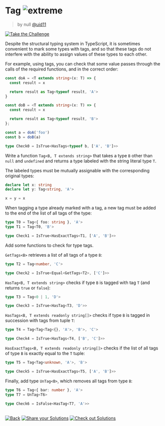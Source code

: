 <!--info-header-start--><h1>Tag <img src="https://img.shields.io/badge/-extreme-b11b8d" alt="extreme"/> </h1><blockquote><p>by null <a href="https://github.com/uid11" target="_blank">@uid11</a></p></blockquote><p><a href="https://tsch.js.org/697/play" target="_blank"><img src="https://img.shields.io/badge/-Take%20the%20Challenge-3178c6?logo=typescript&logoColor=white" alt="Take the Challenge"/></a> </p><!--info-header-end-->

Despite the structural typing system in TypeScript, it is sometimes convenient to mark some types with tags, and so that these tags do not interfere with the ability to assign values  of these types to each other.

For example, using tags, you can check that some value passes through the calls of the required functions, and in the correct order:
```ts
const doA = <T extends string>(x: T) => {
  const result = x

  return result as Tag<typeof result, 'A'>
}

const doB = <T extends string>(x: T) => {
  const result = x

  return result as Tag<typeof result, 'B'>
};

const a = doA('foo')
const b = doB(a)

type Check0 = IsTrue<HasTags<typeof b, ['A', 'B']>>
```

Write a function `Tag<B, T extends string>` that takes a type `B` other than `null` and `undefined` and returns a type labeled with the string literal type `T`.

The labeled types must be mutually assignable with the corresponding original types:
```ts
declare let x: string
declare let y: Tag<string, 'A'>

x = y = x
```

When tagging a type already marked with a tag, a new tag must be added to the end of the list of all tags of the type:
```ts
type T0 = Tag<{ foo: string }, 'A'>
type T1 = Tag<T0, 'B'>

type Check1 = IsTrue<HasExactTags<T1, ['A', 'B']>>
```

Add some functions to check for type tags.

`GetTags<B>` retrieves a list of all tags of a type `B`:
```ts
type T2 = Tag<number, 'C'>

type Check2 = IsTrue<Equal<GetTags<T2>, ['C']>>
```

`HasTag<B, T extends string>` checks if type `B` is tagged with tag `T` (and returns `true` or `false`):
```ts
type T3 = Tag<0 | 1, 'D'>

type Check3 = IsTrue<HasTag<T3, 'D'>>
```

`HasTags<B, T extends readonly string[]>` checks if type `B` is tagged in succession with tags from tuple `T`:
```ts
type T4 = Tag<Tag<Tag<{}, 'A'>, 'B'>, 'C'>

type Check4 = IsTrue<HasTags<T4, ['B', 'C']>>
```

`HasExactTags<B, T extends readonly string[]>` checks if the list of all tags of type `B` is exactly equal to the `T` tuple:
```ts
type T5 = Tag<Tag<unknown, 'A'>, 'B'>

type Check5 = IsTrue<HasExactTags<T5, ['A', 'B']>>
```

Finally, add type `UnTag<B>`, which removes all tags from type `B`:
```ts
type T6 = Tag<{ bar: number }, 'A'>
type T7 = UnTag<T6>

type Check6 = IsFalse<HasTag<T7, 'A'>>
```


<!--info-footer-start--><br><a href="../../README.md" target="_blank"><img src="https://img.shields.io/badge/-Back-grey" alt="Back"/></a> <a href="https://tsch.js.org/697/answer" target="_blank"><img src="https://img.shields.io/badge/-Share%20your%20Solutions-teal" alt="Share your Solutions"/></a> <a href="https://tsch.js.org/697/solutions" target="_blank"><img src="https://img.shields.io/badge/-Check%20out%20Solutions-de5a77?logo=awesome-lists&logoColor=white" alt="Check out Solutions"/></a> <!--info-footer-end-->
